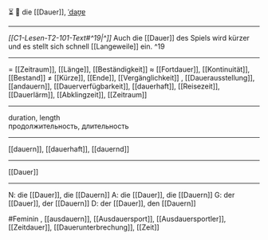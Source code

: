⏳ 🔴 die [[Dauer]], [ˈdaʊ̯ɐ](https://youglish.com/pronounce/Dauer/german)

---
*[[C1-Lesen-T2-101-Text#^19|^]]* Auch die [[Dauer]] des Spiels wird kürzer und es stellt sich schnell [[Langeweile]] ein. ^19


---
= [[Zeitraum]], [[Länge]], [[Beständigkeit]]
≈ [[Fortdauer]], [[Kontinuität]], [[Bestand]]
≠ [[Kürze]], [[Ende]], [[Vergänglichkeit]]
, [[Dauerausstellung]], [[andauern]], [[Dauerverfügbarkeit]], [[dauerhaft]], [[Reisezeit]], [[Dauerlärm]], [[Abklingzeit]], [[Zeitraum]]

---
duration, length  
продолжительность, длительность

---
[[dauern]], [[dauerhaft]], [[dauernd]]

---
[[Dauer]]


---
N: die [[Dauer]], die [[Dauern]]
A: die [[Dauer]], die [[Dauern]]
G: der [[Dauer]], der [[Dauern]]
D: der [[Dauer]], den [[Dauern]]


#Feminin , [[ausdauern]], [[Ausdauersport]], [[Ausdauersportler]], [[Zeitdauer]], [[Dauerunterbrechung]], [[Zeit]]